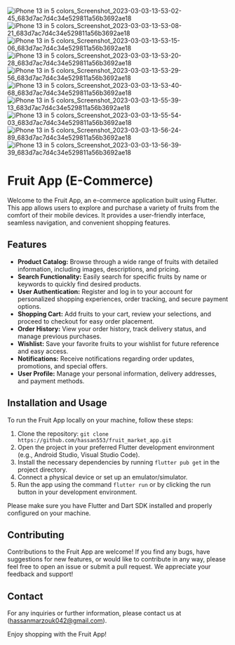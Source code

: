 ![iPhone 13 in 5 colors_Screenshot_2023-03-03-13-53-02-45_683d7ac7d4c34e529811a56b3692ae18](https://user-images.githubusercontent.com/74131893/232624332-10892a42-8698-4a7d-829e-1bfb1f231c5e.png)
![iPhone 13 in 5 colors_Screenshot_2023-03-03-13-53-08-21_683d7ac7d4c34e529811a56b3692ae18](https://user-images.githubusercontent.com/74131893/232624349-c75552ac-f732-4e7f-b9ca-1b56510db1ef.png)
![iPhone 13 in 5 colors_Screenshot_2023-03-03-13-53-15-06_683d7ac7d4c34e529811a56b3692ae18](https://user-images.githubusercontent.com/74131893/232624358-2d249490-6441-4dd8-a499-bcd2f50eb9fa.png)
![iPhone 13 in 5 colors_Screenshot_2023-03-03-13-53-20-28_683d7ac7d4c34e529811a56b3692ae18](https://user-images.githubusercontent.com/74131893/232624364-d18b977b-f596-4053-92b8-9420feadf3ec.png)
![iPhone 13 in 5 colors_Screenshot_2023-03-03-13-53-29-56_683d7ac7d4c34e529811a56b3692ae18](https://user-images.githubusercontent.com/74131893/232624369-f25310bb-4632-4de7-aa4a-e49f9b11d241.png)
![iPhone 13 in 5 colors_Screenshot_2023-03-03-13-53-40-68_683d7ac7d4c34e529811a56b3692ae18](https://user-images.githubusercontent.com/74131893/232624371-238b17a4-26be-4fcb-86f1-77d4e1b6faa2.png)
![iPhone 13 in 5 colors_Screenshot_2023-03-03-13-55-39-13_683d7ac7d4c34e529811a56b3692ae18](https://user-images.githubusercontent.com/74131893/232624376-412ce6d4-1cac-4624-ac76-14a6509d7ff1.png)
![iPhone 13 in 5 colors_Screenshot_2023-03-03-13-55-54-03_683d7ac7d4c34e529811a56b3692ae18](https://user-images.githubusercontent.com/74131893/232624384-e6d78f66-2b90-482b-ab1d-5f64f90a1e98.png)
![iPhone 13 in 5 colors_Screenshot_2023-03-03-13-56-24-89_683d7ac7d4c34e529811a56b3692ae18](https://user-images.githubusercontent.com/74131893/232624390-3f365441-2ec8-4300-83c8-599fcf4f4a90.png)
![iPhone 13 in 5 colors_Screenshot_2023-03-03-13-56-39-39_683d7ac7d4c34e529811a56b3692ae18](https://user-images.githubusercontent.com/74131893/232624398-68e0a098-ca7d-42b7-82dd-ca35d2fd832b.png)

# Fruit App (E-Commerce)

Welcome to the Fruit App, an e-commerce application built using Flutter. This app allows users to explore and purchase a variety of fruits from the comfort of their mobile devices. It provides a user-friendly interface, seamless navigation, and convenient shopping features.

## Features

- **Product Catalog:** Browse through a wide range of fruits with detailed information, including images, descriptions, and pricing.
- **Search Functionality:** Easily search for specific fruits by name or keywords to quickly find desired products.
- **User Authentication:** Register and log in to your account for personalized shopping experiences, order tracking, and secure payment options.
- **Shopping Cart:** Add fruits to your cart, review your selections, and proceed to checkout for easy order placement.
- **Order History:** View your order history, track delivery status, and manage previous purchases.
- **Wishlist:** Save your favorite fruits to your wishlist for future reference and easy access.
- **Notifications:** Receive notifications regarding order updates, promotions, and special offers.
- **User Profile:** Manage your personal information, delivery addresses, and payment methods.

## Installation and Usage

To run the Fruit App locally on your machine, follow these steps:

1. Clone the repository: `git clone https://github.com/hassan553/fruit_market_app.git`
2. Open the project in your preferred Flutter development environment (e.g., Android Studio, Visual Studio Code).
3. Install the necessary dependencies by running `flutter pub get` in the project directory.
4. Connect a physical device or set up an emulator/simulator.
5. Run the app using the command `flutter run` or by clicking the run button in your development environment.

Please make sure you have Flutter and Dart SDK installed and properly configured on your machine.

## Contributing

Contributions to the Fruit App are welcome! If you find any bugs, have suggestions for new features, or would like to contribute in any way, please feel free to open an issue or submit a pull request. We appreciate your feedback and support!

## Contact

For any inquiries or further information, please contact us at (hassanmarzouk042@gmail.com).

Enjoy shopping with the Fruit App!
